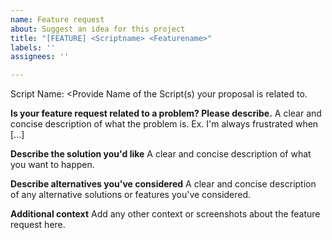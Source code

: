```yaml
---
name: Feature request
about: Suggest an idea for this project
title: "[FEATURE] <Scriptname> <Featurename>"
labels: ''
assignees: ''

---
```


Script Name: <Provide Name of the Script(s) your proposal is related to.

**Is your feature request related to a problem? Please describe.**
A clear and concise description of what the problem is. Ex. I'm always frustrated when [...]

**Describe the solution you'd like**
A clear and concise description of what you want to happen.

**Describe alternatives you've considered**
A clear and concise description of any alternative solutions or features you've considered.

**Additional context**
Add any other context or screenshots about the feature request here.
